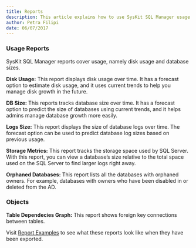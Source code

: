```yaml
---
title: Reports
description: This article explains how to use SysKit SQL Manager usage reports to track SQL Server database status, disk usage and database sizes.
author: Petra Filipi
date: 06/07/2017
---
```

### Usage Reports

SysKit SQL Manager reports cover usage, namely disk usage and database sizes.

__Disk Usage:__ This report displays disk usage over time. It has a forecast option to estimate disk usage, and it uses current trends to help you manage disk growth in the future.

__DB Size:__ This reports tracks database size over time. It has a forecast option to predict the size of databases using current trends, and it helps admins manage database growth more easily.

__Logs Size:__ This report displays the size of database logs over time. The forecast option can be used to predict database log sizes based on previous usage.

__Storage Metrics:__ This report tracks the storage space used by SQL Server. With this report, you can view a database’s size relative to the total space used on the SQL Server to find larger logs right away.

__Orphaned Databases:__ This report lists all the databases with orphaned owners. For example, databases with owners who have been disabled in or deleted from the AD.

### Objects

__Table Dependecies Graph:__ This report shows foreign key connections between tables.
 
Visit [Report Examples](https://www.syskit.com/products/sql-manager/resources/report-examples) to see what these reports look like when they have been exported.